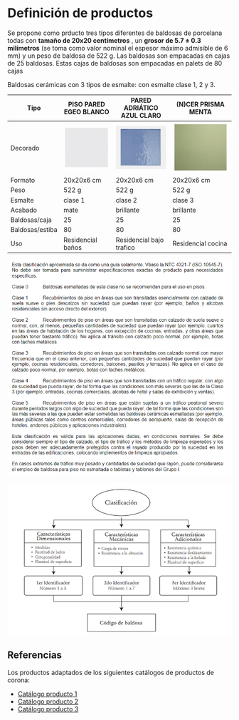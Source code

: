 # Definición de productos

Se propone como prducto tres tipos diferentes de baldosas de porcelana todas con **tamaño de 20x20 centímetros** , un **grosor de 5.7 $\pm$ 0.3 milímetros**  (se toma como valor nominal el espesor máximo admisible de 6 mm) y un peso de baldosa de 522 g. Las baldosas son empacadas en cajas de 25 baldosas.  Estas cajas de baldosas son empacadas en palets de 80 cajas

Baldosas cerámicas con 3 tipos de esmalte: con esmalte clase 1, 2 y 3.
<!--
(19.8x19.8)
-->


| Tipo        | PISO PARED EGEO BLANCO | PARED ADRIÁTICO AZUL CLARO | (N)CER  PRISMA MENTA                |
|-------------|------------------------|----------------------------|-------------------------------------|
| Decorado    | ![](4baldosa1.png)     | ![](4baldosa2.png)         | ![](4baldosa3.png)                  |
| Formato     | 20x20x6 cm             | 20x20x6 cm                 | 20x20x6 cm                          |
| Peso        | 522 g                  | 522 g                      | 522 g                               |
| Esmalte     | clase 1                | clase 2                    |  clase 3                            |
| Acabado     | mate                   | brillante                  |  brillante                          |
| Baldosas/caja | 25                   | 25                         | 25                                  |
| Baldosas/estiba | 80                 | 80                         | 80                                  |
| Uso         | Residencial   baños    | Residencial bajo trafico   | Residencial cocina                  |



![Baldosa cerámica](./definicion-de-producto/2clases-de-baldosas.png)


![Baldosa cerámica](./definicion-de-producto/2clasificacion-baldosas.png)

## Referencias

Los productos adaptados de los siguientes catálogos de productos de corona:

* [Catálogo producto 1](/catalogos/1productos_baldosa.pdf) 
* [Catálogo producto 2](/catalogos/1productos_baldosa2.pdf) 
* [Catálogo producto 3](/catalogos/1productos_baldosa3.pdf) 

<!--

<embed src="/Tile-Tech/catalogos/1productos_baldosa.pdf" type="application/pdf" width="100%" height="400px" />

<embed src="/Tile-Tech/catalogos/1productos_baldosa2.pdf" type="application/pdf" width="100%" height="400px" />

<embed src="/Tile-Tech/catalogos/1productos_baldosa3.pdf" type="application/pdf" width="100%" height="400px" />
-->

